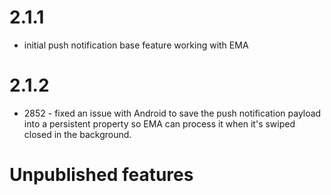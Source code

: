 # 2.1.1
* initial push notification base feature working with EMA

# 2.1.2
* 2852 - fixed an issue with Android to save the push notification payload into a persistent property so EMA can process it when it's swiped closed in the background.

# Unpublished features

